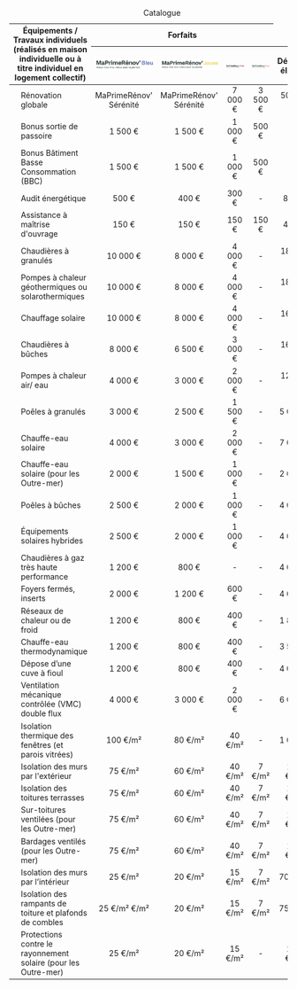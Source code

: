 <table style="width: 100%; table-layout:auto;">
    <caption>Catalogue</caption>
    <thead>
        <tr>
            <th rowspan="2" colspan="2">
                Équipements / Travaux individuels (réalisés en maison individuelle ou à titre individuel en logement collectif)
            </th>
            <th colspan="4" style="text-align:center">
                Forfaits
            </th>
        </tr>
        <tr>
            <th style="text-align:center">
                <img src="https://raw.githubusercontent.com/BBC2050/maprimerenov/main/assets/bleu.min.png" alt="MaPrimeRénov'Bleu">
            </th>
            <th style="text-align:center">
                <img src="https://raw.githubusercontent.com/BBC2050/maprimerenov/main/assets/jaune.min.png" alt="MaPrimeRénov'Jaune">
            </th>
            <th style="text-align:center">
                <img src="https://raw.githubusercontent.com/BBC2050/maprimerenov/main/assets/violet.min.png" alt="MaPrimeRénov'Violet">
            </th>
            <th style="text-align:center">
                <img src="https://raw.githubusercontent.com/BBC2050/maprimerenov/main/assets/rose.min.png" alt="MaPrimeRénov'Rose">
            </th>
            <th style="text-align:center">
                Dépense éligible
            </th>
        </tr>
    </thead>
    <tbody>
        <tr>
            <td rowspan="5" style="width: 40px">
                <img src="https://raw.githubusercontent.com/BBC2050/maprimerenov/main/assets/bonus.base.png" alt="Bonus & Rénovation globale">
            </td>
            <td>Rénovation globale</td>
            <td style="text-align:center">MaPrimeRénov' Sérénité</td>
            <td style="text-align:center">MaPrimeRénov' Sérénité</td>
            <td style="text-align:center">7 000 €</td>
            <td style="text-align:center">3 500 €</td>
            <td style="text-align:center">50 000 €</td>
        </tr>
        <tr>
            <td>Bonus sortie de passoire</td>
            <td style="text-align:center">1 500 €</td>
            <td style="text-align:center">1 500 €</td>
            <td style="text-align:center">1 000 €</td>
            <td style="text-align:center">500 €</td>
            <td style="text-align:center">-</td>
        </tr>
        <tr>
            <td>Bonus Bâtiment Basse Consommation (BBC)</td>
            <td style="text-align:center">1 500 €</td>
            <td style="text-align:center">1 500 €</td>
            <td style="text-align:center">1 000 €</td>
            <td style="text-align:center">500 €</td>
            <td style="text-align:center">-</td>
        </tr>
        <tr>
            <td>Audit énergétique</td>
            <td style="text-align:center">500 €</td>
            <td style="text-align:center">400 €</td>
            <td style="text-align:center">300 €</td>
            <td style="text-align:center">-</td>
            <td style="text-align:center">800 €</td>
        </tr>
        <tr>
            <td>Assistance à maîtrise d'ouvrage</td>
            <td style="text-align:center">150 €</td>
            <td style="text-align:center">150 €</td>
            <td style="text-align:center">150 €</td>
            <td style="text-align:center">150 €</td>
            <td style="text-align:center">400 €</td>
        </tr>
        <tr>
            <td rowspan="15" style="width: 40px">
                <img src="https://raw.githubusercontent.com/BBC2050/maprimerenov/main/assets/chauffage.base.png" alt="Chauffage & ECS">
            </td>
            <td>Chaudières à granulés</td>
            <td style="text-align:center">10 000 €</td>
            <td style="text-align:center">8 000 €</td>
            <td style="text-align:center">4 000 €</td>
            <td style="text-align:center">-</td>
            <td style="text-align:center">18 000 €</td>
        </tr>
        <tr>
            <td>Pompes à chaleur géothermiques ou solarothermiques</td>
            <td style="text-align:center">10 000 €</td>
            <td style="text-align:center">8 000 €</td>
            <td style="text-align:center">4 000 €</td>
            <td style="text-align:center">-</td>
            <td style="text-align:center">18 000 €</td>
        </tr>
        <tr>
            <td>Chauffage solaire</td>
            <td style="text-align:center">10 000 €</td>
            <td style="text-align:center">8 000 €</td>
            <td style="text-align:center">4 000 €</td>
            <td style="text-align:center">-</td>
            <td style="text-align:center">16 000 €</td>
        </tr>
        <tr>
            <td>Chaudières à bûches</td>
            <td style="text-align:center">8 000 €</td>
            <td style="text-align:center">6 500 €</td>
            <td style="text-align:center">3 000 €</td>
            <td style="text-align:center">-</td>
            <td style="text-align:center">16 000 €</td>
        </tr>
        <tr>
            <td>Pompes à chaleur air/ eau</td>
            <td style="text-align:center">4 000 €</td>
            <td style="text-align:center">3 000 €</td>
            <td style="text-align:center">2 000 €</td>
            <td style="text-align:center">-</td>
            <td style="text-align:center">12 000 €</td>
        </tr>
        <tr>
            <td>Poêles à granulés</td>
            <td style="text-align:center">3 000 €</td>
            <td style="text-align:center">2 500 €</td>
            <td style="text-align:center">1 500 €</td>
            <td style="text-align:center">-</td>
            <td style="text-align:center">5 000 €</td>
        </tr>
        <tr>
            <td>Chauffe-eau solaire</td>
            <td style="text-align:center">4 000 €</td>
            <td style="text-align:center">3 000 €</td>
            <td style="text-align:center">2 000 €</td>
            <td style="text-align:center">-</td>
            <td style="text-align:center">7 000 €</td>
        </tr>
        <tr>
            <td>Chauffe-eau solaire (pour les Outre-mer)</td>
            <td style="text-align:center">2 000 €</td>
            <td style="text-align:center">1 500 €</td>
            <td style="text-align:center">1 000 €</td>
            <td style="text-align:center">-</td>
            <td style="text-align:center">2 600 €</td>
        </tr>
        <tr>
            <td>Poêles à bûches</td>
            <td style="text-align:center">2 500 €</td>
            <td style="text-align:center">2 000 €</td>
            <td style="text-align:center">1 000 €</td>
            <td style="text-align:center">-</td>
            <td style="text-align:center">4 000 €</td>
        </tr>
        <tr>
            <td>Équipements solaires hybrides</td>
            <td style="text-align:center">2 500 €</td>
            <td style="text-align:center">2 000 €</td>
            <td style="text-align:center">1 000 €</td>
            <td style="text-align:center">-</td>
            <td style="text-align:center">4 000 €</td>
        </tr>
        <tr>
            <td>Chaudières à gaz très haute performance</td>
            <td style="text-align:center">1 200 €</td>
            <td style="text-align:center">800 €</td>
            <td style="text-align:center">-</td>
            <td style="text-align:center">-</td>
            <td style="text-align:center">4 000 €</td>
        </tr>
        <tr>
            <td>Foyers fermés, inserts</td>
            <td style="text-align:center">2 000 €</td>
            <td style="text-align:center">1 200 €</td>
            <td style="text-align:center">600 €</td>
            <td style="text-align:center">-</td>
            <td style="text-align:center">4 000 €</td>
        </tr>
        <tr>
            <td>Réseaux de chaleur ou de froid</td>
            <td style="text-align:center">1 200 €</td>
            <td style="text-align:center">800 €</td>
            <td style="text-align:center">400 €</td>
            <td style="text-align:center">-</td>
            <td style="text-align:center">1 800 €</td>
        </tr>
        <tr>
            <td>Chauffe-eau thermodynamique</td>
            <td style="text-align:center">1 200 €</td>
            <td style="text-align:center">800 €</td>
            <td style="text-align:center">400 €</td>
            <td style="text-align:center">-</td>
            <td style="text-align:center">3 500 €</td>
        </tr>
        <tr>
            <td>Dépose d’une cuve à fioul</td>
            <td style="text-align:center">1 200 €</td>
            <td style="text-align:center">800 €</td>
            <td style="text-align:center">400 €</td>
            <td style="text-align:center">-</td>
            <td style="text-align:center">4 000 €</td>
        </tr>
        <tr>
            <td style="width: 40px">
                <img src="https://raw.githubusercontent.com/BBC2050/maprimerenov/main/assets/ventilation.base.png" alt="Ventilation">
            </td>
            <td>Ventilation mécanique contrôlée (VMC) double flux</td>
            <td style="text-align:center">4 000 €</td>
            <td style="text-align:center">3 000 €</td>
            <td style="text-align:center">2 000 €</td>
            <td style="text-align:center">-</td>
            <td style="text-align:center">6 000 €</td>
        </tr>
        <tr>
            <td rowspan="8" style="width: 40px">
                <img src="https://raw.githubusercontent.com/BBC2050/maprimerenov/main/assets/isolation.base.png" alt="Isolation & Protection">
            </td>
            <td>Isolation thermique des fenêtres (et parois vitrées)</td>
            <td style="text-align:center">100 €/m²</td>
            <td style="text-align:center">80 €/m²</td>
            <td style="text-align:center">40 €/m²</td>
            <td style="text-align:center">-</td>
            <td style="text-align:center">1 000 €</td>
        </tr>
        <tr>
            <td>Isolation des murs par l'extérieur</td>
            <td style="text-align:center">75 €/m²</td>
            <td style="text-align:center">60 €/m²</td>
            <td style="text-align:center">40 €/m²</td>
            <td style="text-align:center">7 €/m²</td>
            <td style="text-align:center">150 €/m²</td>
        </tr>
        <tr>
            <td>Isolation des toitures terrasses</td>
            <td style="text-align:center">75 €/m²</td>
            <td style="text-align:center">60 €/m²</td>
            <td style="text-align:center">40 €/m²</td>
            <td style="text-align:center">7 €/m²</td>
            <td style="text-align:center">180 €/m²</td>
        </tr>
        <tr>
            <td>Sur-toitures ventilées (pour les Outre-mer)</td>
            <td style="text-align:center">75 €/m²</td>
            <td style="text-align:center">60 €/m²</td>
            <td style="text-align:center">40 €/m²</td>
            <td style="text-align:center">7 €/m²</td>
            <td style="text-align:center">110 €/m²</td>
        </tr>
        <tr>
            <td>Bardages ventilés (pour les Outre-mer)</td>
            <td style="text-align:center">75 €/m²</td>
            <td style="text-align:center">60 €/m²</td>
            <td style="text-align:center">40 €/m²</td>
            <td style="text-align:center">7 €/m²</td>
            <td style="text-align:center">105 €/m²</td>
        </tr>
        <tr>
            <td>Isolation des murs par l’intérieur</td>
            <td style="text-align:center">25 €/m²</td>
            <td style="text-align:center">20 €/m²</td>
            <td style="text-align:center">15 €/m²</td>
            <td style="text-align:center">7 €/m²</td>
            <td style="text-align:center">70 €/m²</td>
        </tr>
        <tr>
            <td>Isolation des rampants de toiture et plafonds de combles</td>
            <td style="text-align:center">25 €/m² €/m²</td>
            <td style="text-align:center">20 €/m²</td>
            <td style="text-align:center">15 €/m²</td>
            <td style="text-align:center">7 €/m²</td>
            <td style="text-align:center">75 €/m²</td>
        </tr>
        <tr>
            <td>Protections contre le rayonnement solaire (pour les Outre-mer)</td>
            <td style="text-align:center">25 €/m²</td>
            <td style="text-align:center">20 €/m²</td>
            <td style="text-align:center">15 €/m²</td>
            <td style="text-align:center">-</td>
            <td style="text-align:center">200 €/m²</td>
        </tr>
    </tbody>
</table>

